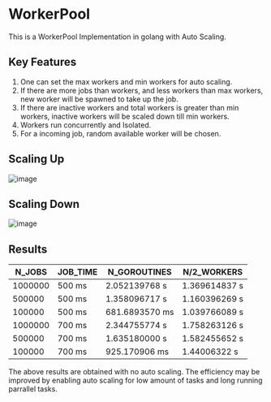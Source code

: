 # WorkerPool

This is a WorkerPool Implementation in golang with Auto Scaling.   

## Key Features  
 
1. One can set the max workers and min workers for auto scaling.   
2. If there are more jobs than workers, and less workers than max workers, new worker will be spawned to take up the job.   
3. If there are inactive workers and total workers is greater than min workers, inactive workers will be scaled down till min workers.   
4. Workers run concurrently and Isolated.   
5. For a incoming job, random available worker will be chosen.   

## Scaling Up  
![image](https://github.com/user-attachments/assets/65049bec-0d7c-4b86-b2d8-d627164d9a31)

## Scaling Down  
![image](https://github.com/user-attachments/assets/8b80a276-46aa-4de0-a72f-5337d6374f90)


## Results   
 
| N_JOBS | JOB_TIME | N_GOROUTINES | N/2_WORKERS | 
| ------ | -------- | ------------ | ----------- |
| 1000000 |  500 ms  | 2.052139768 s   | 1.369614837 s |
| 500000| 500 ms |  1.358096717 s | 1.160396269 s   |
| 100000 | 500 ms | 681.6893570 ms | 1.039766089 s   |
| 1000000 | 700 ms | 2.344755774 s | 1.758263126 s |
| 500000 | 700 ms | 1.635180000 s | 1.582455652 s | 
| 100000 | 700 ms | 925.170906 ms | 1.44006322 s |

  
  
The above results are obtained with no auto scaling. The efficiency may be improved by enabling auto scaling for low amount of tasks and long running parrallel tasks.  
